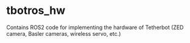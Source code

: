 # tbotros_hw

Contains ROS2 code for implementing the hardware of Tetherbot (ZED camera, Basler cameras, wireless servo, etc.)
